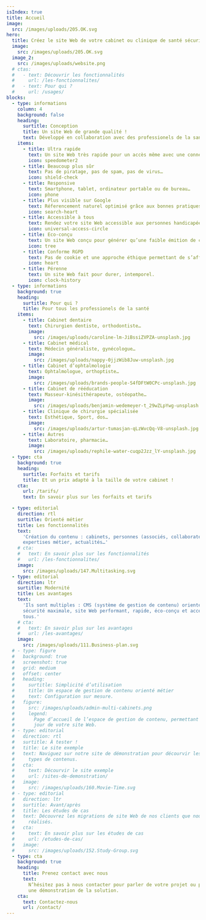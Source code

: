 ```yaml
---
isIndex: true
title: Accueil
image:
  src: /images/uploads/205.OK.svg
hero:
  title: Créez le site Web de votre cabinet ou clinique de santé sécurisé et ultra rapide.
  image:
    src: /images/uploads/205.OK.svg
  image_2:
    src: /images/uploads/website.png
  # ctas:
  #   - text: Découvrir les fonctionnalités
  #     url: /les-fonctionnalites/
  #   - text: Pour qui ?
  #     url: /usages/
blocks:
  - type: informations
    column: 4
    background: false
    heading:
      surtitle: Conception
      title: Un site Web de grande qualité !
      text: Développé en collaboration avec des professionels de la santé.
    items:
      - title: Ultra rapide
        text: Un site Web très rapide pour un accès même avec une connexion faible.
        icon: speedometer2
      - title: Beaucoup plus sûr
        text: Pas de piratage, pas de spam, pas de virus…
        icon: shield-check
      - title: Responsive
        text: Smartphone, tablet, ordinateur portable ou de bureau…
        icon: phone
      - title: Plus visible sur Google
        text: Réferencement naturel optimisé grâce aux bonnes pratiques.
        icon: search-heart
      - title: Accessible à tous
        text: Rendez votre site Web accessible aux personnes handicapées.
        icon: universal-access-circle
      - title: Eco-conçu
        text: Un site Web conçu pour générer qu’une faible émition de carbone.
        icon: tree
      - title: Conforme RGPD
        text: Pas de cookie et une approche éthique permettant de s’affranchir des outils Google.
        icon: heart
      - title: Pérenne
        text: Un site Web fait pour durer, intemporel.
        icon: clock-history
  - type: informations
    background: true
    heading:
      surtitle: Pour qui ?
      title: Pour tous les professionels de la santé
    items:
      - title: Cabinet dentaire
        text: Chirurgien dentiste, orthodontiste…
        image:
          src: /images/uploads/caroline-lm-JiBssiZVPZA-unsplash.jpg
      - title: Cabinet médical
        text: Médecin généraliste, gynécologue…
        image:
          src: /images/uploads/nappy-0jjzWib8Juw-unsplash.jpg
      - title: Cabinet d’ophtalmologie
        text: Ophtalmologue, orthoptiste…
        image:
          src: /images/uploads/brands-people-S4fDFtW0CPc-unsplash.jpg
      - title: Cabinet de rééducation
        text: Masseur-kinésithérapeute, ostéopathe…
        image:
          src: /images/uploads/benjamin-wedemeyer-t_29wZLpYwg-unsplash.jpg
      - title: Clinique de chirurgie spécialisée
        text: Esthétique, Sport, dos…
        image:
          src: /images/uploads/artur-tumasjan-qLzWvcQq-V8-unsplash.jpg
      - title: Autres
        text: Laboratoire, pharmacie…
        image:
          src: /images/uploads/rephile-water-cuqp2Jzz_lY-unsplash.jpg
  - type: cta
    background: true
    heading:
      surtitle: Forfaits et tarifs
      title: Et un prix adapté à la taille de votre cabinet !
    cta:
      url: /tarifs/
      text: En savoir plus sur les forfaits et tarifs

  - type: editorial
    direction: rtl
    surtitle: Orienté métier
    title: Les fonctionnalités
    text:
      'Création du contenu : cabinets, personnes (associés, collaborateurs…),
      expertises métier, actualités…'
    # cta:
    #   text: En savoir plus sur les fonctionnalités
    #   url: /les-fonctionnalites/
    image:
      src: /images/uploads/147.Multitasking.svg
  - type: editorial
    direction: ltr
    surtitle: Modernité
    title: Les avantages
    text:
      'Ils sont multiples : CMS (système de gestion de contenu) orienté métier,
      sécurité maximale, site Web performant, rapide, éco-conçu et accessible à
      tous.'
    # cta:
    #   text: En savoir plus sur les avantages
    #   url: /les-avantages/
    image:
      src: /images/uploads/111.Business-plan.svg
  # - type: figure
  #   background: true
  #   screenshot: true
  #   grid: medium
  #   offset: center
  #   heading:
  #     surtitle: Simplicité d’utilisation
  #     title: Un espace de gestion de contenu orienté métier
  #     text: Configuration sur mesure.
  #   figure:
  #     src: /images/uploads/admin-multi-cabinets.png
  #     legend:
  #       Page d’accueil de l’espace de gestion de contenu, permettant la mise à
  #       jour de votre site Web.
  # - type: editorial
  #   direction: rtl
  #   surtitle: À tester !
  #   title: Le site exemple
  #   text: Naviguez sur notre site de démonstration pour décourvir les différents
  #     types de contenus.
  #   cta:
  #     text: Décourvir le site exemple
  #     url: /sites-de-demonstration/
  #   image:
  #     src: /images/uploads/160.Movie-Time.svg
  # - type: editorial
  #   direction: ltr
  #   surtitle: Avant/après
  #   title: Les études de cas
  #   text: Découvrez les migrations de site Web de nos clients que nous avons
  #     réalisés.
  #   cta:
  #     text: En savoir plus sur les études de cas
  #     url: /etudes-de-cas/
  #   image:
  #     src: /images/uploads/152.Study-Group.svg
  - type: cta
    background: true
    heading:
      title: Prenez contact avec nous
      text:
        N’hésitez pas à nous contacter pour parler de votre projet ou planifier
        une démonstration de la solution.
    cta:
      text: Contactez-nous
      url: /contact/
---
```


